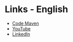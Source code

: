 # Links - English

* [Code Maven](https://code-maven.com/)
* [YouTube](https://code-maven.com/youtube)
* [LinkedIn](https://code-maven.com/linkedin)


